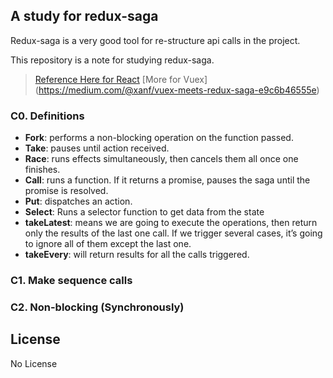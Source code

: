 ## A study for redux-saga

Redux-saga is a very good tool for re-structure api calls in the project.

This repository is a note for studying redux-saga.

> [Reference Here for React](https://medium.freecodecamp.org/async-operations-using-redux-saga-2ba02ae077b3)
> [More for Vuex] (https://medium.com/@xanf/vuex-meets-redux-saga-e9c6b46555e)

### C0. Definitions

- **Fork**: performs a non-blocking operation on the function passed.
- **Take**: pauses until action received.
- **Race**: runs effects simultaneously, then cancels them all once one finishes.
- **Call**: runs a function. If it returns a promise, pauses the saga until the promise is resolved.
- **Put**: dispatches an action.
- **Select**: Runs a selector function to get data from the state
- **takeLatest**: means we are going to execute the operations, then return only the results of the last one call. If we trigger several cases, it’s going to ignore all of them except the last one.
- **takeEvery**: will return results for all the calls triggered.

### C1. Make sequence calls

### C2. Non-blocking (Synchronously)

## License

No License